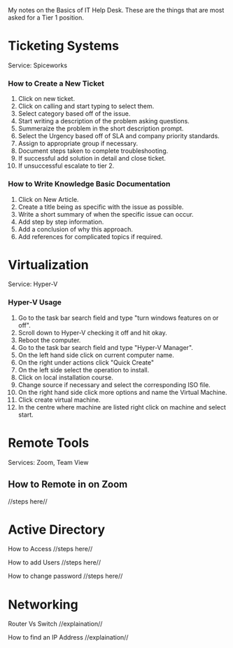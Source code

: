 My notes on the Basics of IT Help Desk. These are the things that are most asked for a Tier 1 position.

# Ticketing Systems
Service: Spiceworks

### How to Create a New Ticket
1. Click on new ticket.
2. Click on calling and start typing to select them.
3. Select category based off of the issue.
4. Start writing a description of the problem asking questions.
5. Summeraize the problem in the short description prompt.
6. Select the Urgency based off of SLA and company priority standards.
7. Assign to appropriate group if necessary.
8. Document steps taken to complete troubleshooting.
9. If successful add solution in detail and close ticket.
10. If unsuccessful escalate to tier 2.

### How to Write Knowledge Basic Documentation
1. Click on New Article.
2. Create a title being as specific with the issue as possible.
3. Write a short summary of when the specific issue can occur.
4. Add step by step information.
5. Add a conclusion of why this approach.
6. Add references for complicated topics if required.

# Virtualization
Service: Hyper-V

### Hyper-V Usage
1. Go to the task bar search field and type "turn windows features on or off".
2. Scroll down to Hyper-V checking it off and hit okay.
3. Reboot the computer.
4. Go to the task bar search field and type "Hyper-V Manager".
5. On the left hand side click on current computer name.
6. On the right under actions click "Quick Create"
7. On the left side select the operation to install.
8. Click on local installation course.
9. Change source if necessary and select the corresponding ISO file.
10. On the right hand side click more options and name the Virtual Machine.
11. Click create virtual machine.
12. In the centre where machine are listed right click on machine and select start.



# Remote Tools
Services: Zoom, Team View

## How to Remote in on Zoom
//steps here//

# Active Directory

How to Access
//steps here//

How to add Users
//steps here//

How to change password
//steps here//

# Networking

Router Vs Switch
//explaination//

How to find an IP Address
//explaination//
